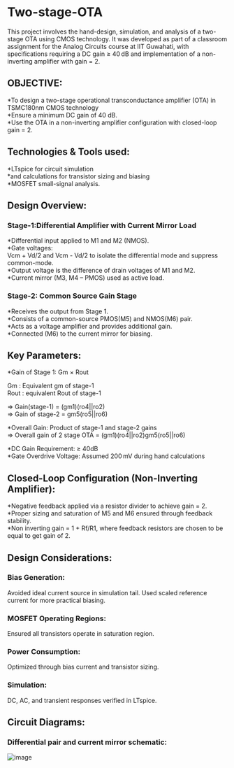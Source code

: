 # Two-stage-OTA
This project involves the hand-design, simulation, and analysis of a two-stage OTA using CMOS technology. It was developed as part of a classroom assignment for the Analog Circuits course at IIT Guwahati, with specifications requiring a DC gain ≥ 40 dB and implementation of a non-inverting amplifier with gain = 2.  
## OBJECTIVE:
*To design a two-stage operational transconductance amplifier (OTA) in TSMC180nm CMOS technology<br/>
*Ensure a minimum DC gain of 40 dB.<br/>
*Use the OTA in a non-inverting amplifier configuration with closed-loop gain = 2.
## Technologies & Tools used:
*LTspice for circuit simulation<br/>
*and calculations for transistor sizing and biasing<br/>
*MOSFET small-signal analysis.<br/>
## Design Overview:
### Stage-1:Differential Amplifier with Current Mirror Load
*Differential input applied to M1 and M2 (NMOS).<br/>
*Gate voltages:<br/>
Vcm + Vd/2 and Vcm - Vd/2 to isolate the differential mode and suppress common-mode.<br/>
*Output voltage is the difference of drain voltages of M1 and M2.<br/>
*Current mirror (M3, M4 – PMOS) used as active load.<br/>
### Stage-2: Common Source Gain Stage
*Receives the output from Stage 1.<br/>
*Consists of a common-source PMOS(M5) and NMOS(M6) pair.<br/>
*Acts as a voltage amplifier and provides additional gain.<br/>
*Connected (M6) to the current mirror for biasing.<br/>
## Key Parameters:
*Gain of Stage 1: Gm × Rout<br/>

Gm : Equivalent gm of stage-1<br/>
Rout : equivalent Rout of stage-1<br/>

=> Gain(stage-1) = (gm1)(ro4||ro2)<br/>
=> Gain of stage-2 = gm5(ro5||ro6)<br/>

*Overall Gain: Product of stage-1 and stage-2 gains<br/>
=> Overall gain of 2 stage OTA = (gm1)(ro4||ro2)gm5(ro5||ro6)<br/>

*DC Gain Requirement: ≥ 40dB <br/>
*Gate Overdrive Voltage: Assumed 200 mV during hand calculations<br/>
## Closed-Loop Configuration (Non-Inverting Amplifier):
*Negative feedback applied via a resistor divider to achieve gain = 2.<br/>
*Proper sizing and saturation of M5 and M6 ensured through feedback stability.<br/>
*Non inverting gain = 1 + Rf/R1, where feedback resistors are chosen to be equal to get gain of 2.<br/>
## Design Considerations:
### Bias Generation: 
Avoided ideal current source in simulation tail. Used scaled reference current for more practical biasing.
### MOSFET Operating Regions: 
Ensured all transistors operate in saturation region.
### Power Consumption: 
Optimized through bias current and transistor sizing.
### Simulation: 
DC, AC, and transient responses verified in LTspice.
## Circuit Diagrams:
### Differential pair and current mirror schematic:

![image](https://github.com/user-attachments/assets/da22e15f-b40e-4c91-88d2-e2beceb83fc0)




